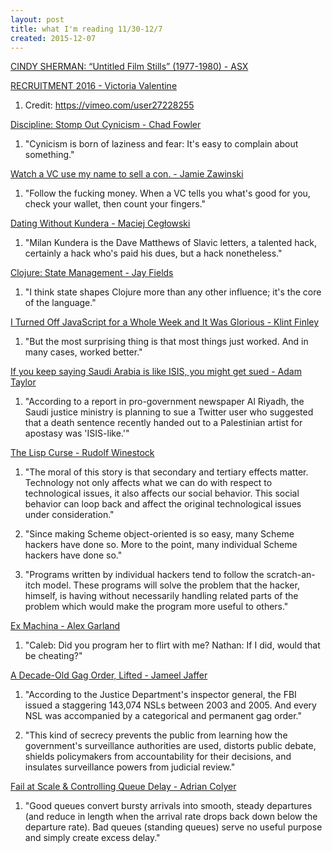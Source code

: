 ```yaml
---
layout: post
title: what I'm reading 11/30-12/7
created: 2015-12-07
---
```


[CINDY SHERMAN: “Untitled Film Stills” (1977-1980) - ASX](http://www.americansuburbx.com/2014/12/cindy-sherman-untitled-film-stills-1977-1980.html)

[RECRUITMENT 2016 - Victoria Valentine](https://www.youtube.com/watch?v=hSTCGe4neOM)

1. Credit: https://vimeo.com/user27228255

[Discipline: Stomp Out Cynicism - Chad Fowler](https://medium.com/@chadfowler/discipline-stomp-out-cynicism-993defb4930c#.p4g99cjhg)

1. "Cynicism is born of laziness and fear: It's easy to complain about something."

[Watch a VC use my name to sell a con. - Jamie Zawinski](https://www.jwz.org/blog/2011/11/watch-a-vc-use-my-name-to-sell-a-con/)

1. "Follow the fucking money. When a VC tells you what's good for you, check your wallet, then count your fingers."

[Dating Without Kundera - Maciej Cegłowski](http://idlewords.com/2005/11/dating_without_kundera.htm)

1. "Milan Kundera is the Dave Matthews of Slavic letters, a talented hack, certainly a hack who's paid his dues, but a hack nonetheless."

[Clojure: State Management - Jay Fields](http://blog.jayfields.com/2011/04/clojure-state-management.html)

1. "I think state shapes Clojure more than any other influence; it's the core of the language."

[I Turned Off JavaScript for a Whole Week and It Was Glorious - Klint Finley](http://www.wired.com/2015/11/i-turned-off-javascript-for-a-whole-week-and-it-was-glorious/)

1. "But the most surprising thing is that most things just worked. And in many cases, worked better."

[If you keep saying Saudi Arabia is like ISIS, you might get sued - Adam Taylor](https://www.washingtonpost.com/news/worldviews/wp/2015/11/26/if-you-keep-saying-saudi-arabia-is-like-the-isis-you-might-get-sued/)

1. "According to a report in pro-government newspaper Al Riyadh, the Saudi justice ministry is planning to sue a Twitter user who suggested that a death sentence recently handed out to a Palestinian artist for apostasy was 'ISIS-like.'"

[The Lisp Curse - Rudolf Winestock](http://www.winestockwebdesign.com/Essays/Lisp_Curse.html)

1. "The moral of this story is that secondary and tertiary effects matter. Technology not only affects what we can do with respect to technological issues, it also affects our social behavior. This social behavior can loop back and affect the original technological issues under consideration."

2. "Since making Scheme object-oriented is so easy, many Scheme hackers have done so. More to the point, many individual Scheme hackers have done so."

3. "Programs written by individual hackers tend to follow the scratch-an-itch model. These programs will solve the problem that the hacker, himself, is having without necessarily handling related parts of the problem which would make the program more useful to others."

[Ex Machina - Alex Garland](http://www.imdb.com/title/tt0470752/)

1. "Caleb: Did you program her to flirt with me? Nathan: If I did, would that be cheating?"

[A Decade-Old Gag Order, Lifted - Jameel Jaffer](https://www.aclu.org/blog/speak-freely/decade-old-gag-order-lifted)

1. "According to the Justice Department's inspector general, the FBI issued a staggering 143,074 NSLs between 2003 and 2005. And every NSL was accompanied by a categorical and permanent gag order."

2. "This kind of secrecy prevents the public from learning how the government's surveillance authorities are used, distorts public debate, shields policymakers from accountability for their decisions, and insulates surveillance powers from judicial review."

[Fail at Scale & Controlling Queue Delay - Adrian Colyer](http://blog.acolyer.org/2015/11/19/fail-at-scale-controlling-queue-delay/)

1. "Good queues convert bursty arrivals into smooth, steady departures (and reduce in length when the arrival rate drops back down below the departure rate). Bad queues (standing queues) serve no useful purpose and simply create excess delay."
